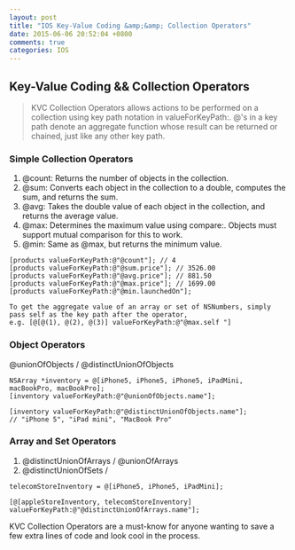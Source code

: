 ```yaml
---
layout: post
title: "IOS Key-Value Coding &amp;&amp; Collection Operators"
date: 2015-06-06 20:52:04 +0800
comments: true
categories: IOS
---
```

## Key-Value Coding && Collection Operators
> KVC Collection Operators allows actions to be performed on a collection using key path notation in valueForKeyPath:. @'s in a key path denote an aggregate function whose result can be returned or chained, just like any other key path.

### Simple Collection Operators
1. @count: Returns the number of objects in the collection.
2. @sum: Converts each object in the collection to a double, computes the sum, and returns the sum.
3. @avg: Takes the double value of each object in the collection, and returns the average value.
4. @max: Determines the maximum value using compare:. Objects must support mutual comparison for this to work.
5. @min: Same as @max, but returns the minimum value.

<!--more-->

```
[products valueForKeyPath:@"@count"]; // 4
[products valueForKeyPath:@"@sum.price"]; // 3526.00
[products valueForKeyPath:@"@avg.price"]; // 881.50
[products valueForKeyPath:@"@max.price"]; // 1699.00
[products valueForKeyPath:@"@min.launchedOn"];
```

```
To get the aggregate value of an array or set of NSNumbers, simply pass self as the key path after the operator,
e.g. [@[@(1), @(2), @(3)] valueForKeyPath:@"@max.self "]
```

### Object Operators
@unionOfObjects / @distinctUnionOfObjects

```
NSArray *inventory = @[iPhone5, iPhone5, iPhone5, iPadMini, macBookPro, macBookPro];
[inventory valueForKeyPath:@"@unionOfObjects.name"];

[inventory valueForKeyPath:@"@distinctUnionOfObjects.name"];
// "iPhone 5", "iPad mini", "MacBook Pro"

```


### Array and Set Operators
1. @distinctUnionOfArrays / @unionOfArrays
2. @distinctUnionOfSets / 

```
telecomStoreInventory = @[iPhone5, iPhone5, iPadMini];

[@[appleStoreInventory, telecomStoreInventory] valueForKeyPath:@"@distinctUnionOfArrays.name"];
```
KVC Collection Operators are a must-know for anyone wanting to save a few extra lines of code and look cool in the process.